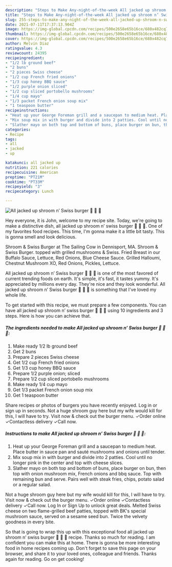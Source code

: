 ```yaml
---
description: "Steps to Make Any-night-of-the-week All jacked up shroom n’ Swiss burger 🍔 🍄 🧀"
title: "Steps to Make Any-night-of-the-week All jacked up shroom n’ Swiss burger 🍔 🍄 🧀"
slug: 255-steps-to-make-any-night-of-the-week-all-jacked-up-shroom-n-swiss-burger
date: 2021-07-11T17:37:13.904Z
image: https://img-global.cpcdn.com/recipes/500e2658e65b16ce/680x482cq70/all-jacked-up-shroom-n-swiss-burger-recipe-main-photo.jpg
thumbnail: https://img-global.cpcdn.com/recipes/500e2658e65b16ce/680x482cq70/all-jacked-up-shroom-n-swiss-burger-recipe-main-photo.jpg
cover: https://img-global.cpcdn.com/recipes/500e2658e65b16ce/680x482cq70/all-jacked-up-shroom-n-swiss-burger-recipe-main-photo.jpg
author: Melvin Diaz
ratingvalue: 4.3
reviewcount: 24395
recipeingredient:
- "1/2 lb ground beef"
- "2 buns"
- "2 pieces Swiss cheese"
- "1/2 cup French fried onions"
- "1/3 cup honey BBQ sauce"
- "1/2 purple onion sliced"
- "1/2 cup sliced portobello mushrooms"
- "1/4 cup mayo"
- "1/3 packet French onion soup mix"
- "1 teaspoon butter"
recipeinstructions:
- "Heat up your George Foreman grill and a saucepan to medium heat. Place butter in sauce pan and sauté mushrooms and onions until tender."
- "Mix soup mix in with burger and divide into 2 patties. Cool until no longer pink in the center and top with cheese slices."
- "Slather mayo on both top and bottom of buns, place burger on bun, then top with onion mushroom mix, French onions and bbq sauce. Top with remaining bun and serve. Pairs well with steak fries, chips, potato salad or a regular salad."
categories:
- Recipe
tags:
- all
- jacked
- up

katakunci: all jacked up 
nutrition: 221 calories
recipecuisine: American
preptime: "PT21M"
cooktime: "PT33M"
recipeyield: "3"
recipecategory: Lunch

---
```



![All jacked up shroom n’ Swiss burger 🍔 🍄 🧀](https://img-global.cpcdn.com/recipes/500e2658e65b16ce/680x482cq70/all-jacked-up-shroom-n-swiss-burger-recipe-main-photo.jpg)

Hey everyone, it is John, welcome to my recipe site. Today, we're going to make a distinctive dish, all jacked up shroom n’ swiss burger 🍔 🍄 🧀. One of my favorites food recipes. This time, I'm gonna make it a little bit tasty. This is gonna smell and look delicious.

Shroom &amp; Swiss Burger at The Sailing Cow in Dennisport, MA. Shroom &amp; Swiss Burger. topped with grilled mushrooms &amp; Swiss. Fried Breast in our Buffalo Sauce, Lettuce, Red Onions, Blue Cheese Sauce. Grilled Halloumi, Chestnut Mushroom XO, Red Onions, Pickles, Lettuce.

All jacked up shroom n’ Swiss burger 🍔 🍄 🧀 is one of the most favored of current trending foods on earth. It's simple, it's fast, it tastes yummy. It's appreciated by millions every day. They're nice and they look wonderful. All jacked up shroom n’ Swiss burger 🍔 🍄 🧀 is something that I've loved my whole life.


To get started with this recipe, we must prepare a few components. You can have all jacked up shroom n’ swiss burger 🍔 🍄 🧀 using 10 ingredients and 3 steps. Here is how you can achieve that.

<!--inarticleads1-->

##### The ingredients needed to make All jacked up shroom n’ Swiss burger 🍔 🍄 🧀:

1. Make ready 1/2 lb ground beef
1. Get 2 buns
1. Prepare 2 pieces Swiss cheese
1. Get 1/2 cup French fried onions
1. Get 1/3 cup honey BBQ sauce
1. Prepare 1/2 purple onion; sliced
1. Prepare 1/2 cup sliced portobello mushrooms
1. Make ready 1/4 cup mayo
1. Get 1/3 packet French onion soup mix
1. Get 1 teaspoon butter


Share recipes or photos of burgers you have recently enjoyed. Log in or sign up in seconds. Not a huge shroom guy here but my wife would kill for this, I will have to try. Visit now &amp; check out the burger menu. ✓Order online ✓Contactless delivery ✓Call now. 

<!--inarticleads2-->

##### Instructions to make All jacked up shroom n’ Swiss burger 🍔 🍄 🧀:

1. Heat up your George Foreman grill and a saucepan to medium heat. Place butter in sauce pan and sauté mushrooms and onions until tender.
1. Mix soup mix in with burger and divide into 2 patties. Cool until no longer pink in the center and top with cheese slices.
1. Slather mayo on both top and bottom of buns, place burger on bun, then top with onion mushroom mix, French onions and bbq sauce. Top with remaining bun and serve. Pairs well with steak fries, chips, potato salad or a regular salad.


Not a huge shroom guy here but my wife would kill for this, I will have to try. Visit now &amp; check out the burger menu. ✓Order online ✓Contactless delivery ✓Call now. Log In or Sign Up to unlock great deals. Melted Swiss cheese on two flame-grilled beef patties, topped with BK&#39;s special mushroom sauce, served on a sesame seed bun. Twice the velvety goodness in every bite. 

So that is going to wrap this up with this exceptional food all jacked up shroom n’ swiss burger 🍔 🍄 🧀 recipe. Thanks so much for reading. I am confident you can make this at home. There is gonna be more interesting food in home recipes coming up. Don't forget to save this page on your browser, and share it to your loved ones, colleague and friends. Thanks again for reading. Go on get cooking!
